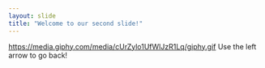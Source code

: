 ```yaml
---
layout: slide
title: "Welcome to our second slide!"
---
```

https://media.giphy.com/media/cUrZylo1UfWlJzR1Lq/giphy.gif
Use the left arrow to go back!
